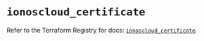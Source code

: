# `ionoscloud_certificate`

Refer to the Terraform Registry for docs: [`ionoscloud_certificate`](https://registry.terraform.io/providers/ionos-cloud/ionoscloud/6.6.7/docs/resources/certificate).
